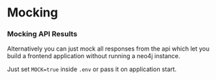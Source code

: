 # Mocking

### Mocking API Results

Alternatively you can just mock all responses from the api which let you build a frontend application without running a neo4j instance.

Just set `MOCK=true` inside `.env` or pass it on application start.

